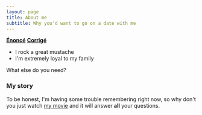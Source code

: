 ```yaml
---
layout: page
title: About me
subtitle: Why you'd want to go on a date with me
---
```


[**Énoncé**](www.google.com)
[**Corrigé**](www.youtube.com)
- I rock a great mustache
- I'm extremely loyal to my family

What else do you need?

### My story

To be honest, I'm having some trouble remembering right now, so why don't you just watch [my movie](https://en.wikipedia.org/wiki/The_Princess_Bride_%28film%29) and it will answer **all** your questions.
